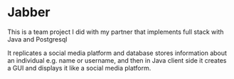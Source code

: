 # Jabber
This is a team project I did with my partner that implements full stack with Java and Postgresql

It replicates a social media platform and database stores information about an individual e.g. name or username, and then in Java client side it creates a GUI and displays it like a social media platform.
